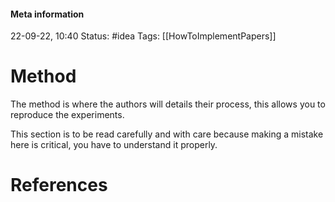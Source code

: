 #### Meta information
22-09-22, 10:40
Status: #idea
Tags: [[HowToImplementPapers]]





# Method

The method is where the authors will details their process, this allows you to reproduce the experiments.

This section is to be read carefully and with care because making a mistake here is critical, you have to understand it properly.





# References
